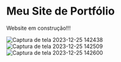 # Meu Site de Portfólio
Website em construção!!!

![Captura de tela 2023-12-25 142438](https://github.com/Rael-developer/Rael-developer/assets/122409230/5bfb0b3d-274d-4e39-ae5b-b59ea634eda6)
![Captura de tela 2023-12-25 142509](https://github.com/Rael-developer/Rael-developer/assets/122409230/1ca9250d-00d1-4a5f-a6dd-5e203289c218)
![Captura de tela 2023-12-25 142600](https://github.com/Rael-developer/Rael-developer/assets/122409230/a229307c-4505-44bb-afaf-334d8684f7eb)
